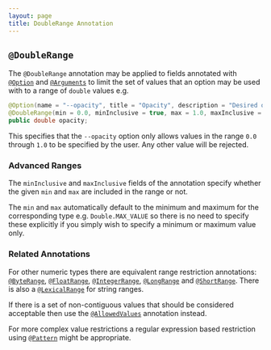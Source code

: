 ```yaml
---
layout: page
title: DoubleRange Annotation
---
```


## `@DoubleRange`

The `@DoubleRange` annotation may be applied to fields annotated with [`@Option`](option.html) and [`@Arguments`](arguments.html) to limit the set of values that an option may be used with to a range of `double` values e.g.

```java
@Option(name = "--opacity", title = "Opacity", description = "Desired opacity")
@DoubleRange(min = 0.0, minInclusive = true, max = 1.0, maxInclusive = true)
public double opacity;
```
This specifies that the `--opacity` option only allows values in the range `0.0` through `1.0` to be specified by the user.  Any other value will be rejected.

### Advanced Ranges

The `minInclusive` and `maxInclusive` fields of the annotation specify whether the given `min` and `max` are included in the range or not.

The `min` and `max` automatically default to the minimum and maximum for the corresponding type e.g. `Double.MAX_VALUE` so there is no need to specify these explicitly if you simply wish to specify a minimum or maximum value only.

### Related Annotations

For other numeric types there are equivalent range restriction annotations: [`@ByteRange`](byte-range.html), [`@FloatRange`](float-range.html), [`@IntegerRange`](integer-range.html), [`@LongRange`](long-range.html) and [`@ShortRange`](short-range.html).  There is also a [`@LexicalRange`](lexical-range.html) for string ranges.

If there is a set of non-contiguous values that should be considered acceptable then use the [`@AllowedValues`](allowed-values.html) annotation instead.

For more complex value restrictions a regular expression based restriction using [`@Pattern`](pattern.html) might be appropriate.